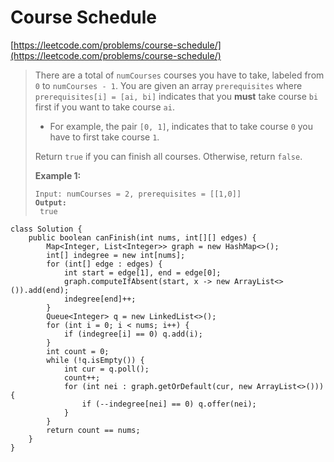 # Course Schedule

[https://leetcode.com/problems/course-schedule/](https://leetcode.com/problems/course-schedule/)

> There are a total of `numCourses` courses you have to take, labeled from `0` to `numCourses - 1`. You are given an array `prerequisites` where `prerequisites[i] = [ai, bi]` indicates that you **must** take course `bi` first if you want to take course `ai`.
>
> * For example, the pair `[0, 1]`, indicates that to take course `0` you have to first take course `1`.
>
> Return `true` if you can finish all courses. Otherwise, return `false`.
>
> &#x20;
>
> **Example 1:**
>
> <pre><code>Input: numCourses = 2, prerequisites = [[1,0]]
> <strong>Output:
> </strong> true</code></pre>

```
class Solution {
    public boolean canFinish(int nums, int[][] edges) {
        Map<Integer, List<Integer>> graph = new HashMap<>();
        int[] indegree = new int[nums];
        for (int[] edge : edges) {
            int start = edge[1], end = edge[0];
            graph.computeIfAbsent(start, x -> new ArrayList<>()).add(end);
            indegree[end]++;
        }
        Queue<Integer> q = new LinkedList<>();
        for (int i = 0; i < nums; i++) {
            if (indegree[i] == 0) q.add(i);
        }
        int count = 0;
        while (!q.isEmpty()) {
            int cur = q.poll();
            count++;
            for (int nei : graph.getOrDefault(cur, new ArrayList<>())) {
                if (--indegree[nei] == 0) q.offer(nei);
            }
        }
        return count == nums;
    }
}
```
